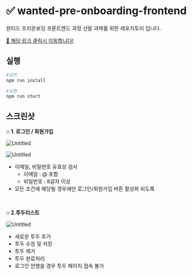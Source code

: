# ✅ wanted-pre-onboarding-frontend

원티드 프리온보딩 프론트엔드 과정 선발 과제를 위한 레포지토리 입니다.

[🔗 해당 링크 클릭시 이동합니다!](https://wanted-pre-onboarding-frontend-puce.vercel.app/)

## 실행

```bash
#설치
npm run install

#실행
npm run start
```

## 스크린샷


****:: 1. 로그인 / 회원가입****

![Untitled](https://s3.us-west-2.amazonaws.com/secure.notion-static.com/aee45afa-1612-4a0c-b664-7d3b9894c186/Untitled.png?X-Amz-Algorithm=AWS4-HMAC-SHA256&X-Amz-Content-Sha256=UNSIGNED-PAYLOAD&X-Amz-Credential=AKIAT73L2G45EIPT3X45%2F20221019%2Fus-west-2%2Fs3%2Faws4_request&X-Amz-Date=20221019T131415Z&X-Amz-Expires=86400&X-Amz-Signature=6124da74f3d8bf88f90c5c770a82cfa4716856b21809340508c8a95b0aff0a72&X-Amz-SignedHeaders=host&response-content-disposition=filename%20%3D%22Untitled.png%22&x-id=GetObject)

![Untitled](https://s3.us-west-2.amazonaws.com/secure.notion-static.com/dcb5e99c-161e-4d8c-983d-833de12b0c1a/Untitled.png?X-Amz-Algorithm=AWS4-HMAC-SHA256&X-Amz-Content-Sha256=UNSIGNED-PAYLOAD&X-Amz-Credential=AKIAT73L2G45EIPT3X45%2F20221019%2Fus-west-2%2Fs3%2Faws4_request&X-Amz-Date=20221019T131524Z&X-Amz-Expires=86400&X-Amz-Signature=13536955f2f4a621fe385a96c6c1aa208c6edd39b59660c3c4e27e0170d8fcfb&X-Amz-SignedHeaders=host&response-content-disposition=filename%20%3D%22Untitled.png%22&x-id=GetObject)

- 이메일, 비밀번호 유효성 검사
    - 이메일 : @ 포함
    - 비밀번호 : 8글자 이상
- 모든 조건에 해당될 경우에만 로그인/회원가입 버튼 활성화 되도록
<br>

**:: 2.투두리스트**

![Untitled](https://s3.us-west-2.amazonaws.com/secure.notion-static.com/ffcaece5-9f38-41eb-98d9-83bff2ad7e01/Untitled.png?X-Amz-Algorithm=AWS4-HMAC-SHA256&X-Amz-Content-Sha256=UNSIGNED-PAYLOAD&X-Amz-Credential=AKIAT73L2G45EIPT3X45%2F20221019%2Fus-west-2%2Fs3%2Faws4_request&X-Amz-Date=20221019T131543Z&X-Amz-Expires=86400&X-Amz-Signature=8a5de2fd4a7cb2e006283453ef6fd08cccbce444f65c0e577d93c5ea7c796438&X-Amz-SignedHeaders=host&response-content-disposition=filename%20%3D%22Untitled.png%22&x-id=GetObject)

- 새로운 투두 추가
- 투두 수정 및 저장
- 투두 제거
- 투두 완료처리
- 로그인 안했을 경우 투두 페이지 접속 불가
